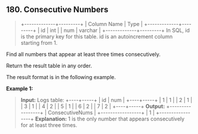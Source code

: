 ## 180. Consecutive Numbers


> +-------------+---------+
> | Column Name | Type    |
> +-------------+---------+
> | id          | int     |
> | num         | varchar |
> +-------------+---------+
> In SQL, id is the primary key for this table.
> id is an autoincrement column starting from 1.
 

Find all numbers that appear at least three times consecutively.

Return the result table in any order.

The result format is in the following example.

 
**Example 1:**
> **Input:** 
> Logs table:
> +----+-----+
> | id | num |
> +----+-----+
> | 1  | 1   |
> | 2  | 1   |
> | 3  | 1   |
> | 4  | 2   |
> | 5  | 1   |
> | 6  | 2   |
> | 7  | 2   |
> +----+-----+
> **Output:** 
> +-----------------+
> | ConsecutiveNums |
> +-----------------+
> | 1               |
> +-----------------+
> **Explanation:** 1 is the only number that appears consecutively for at least three times.

